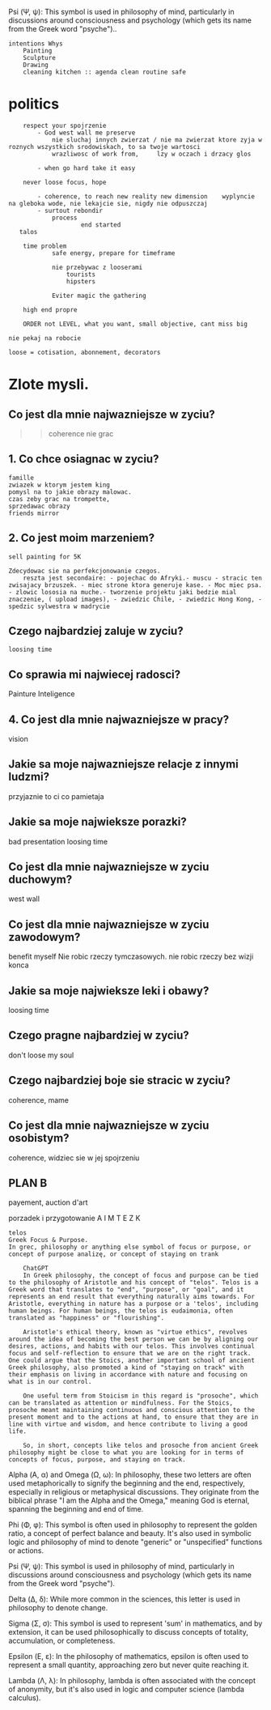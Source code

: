 Psi (Ψ, ψ): This symbol is used in philosophy of mind, particularly in discussions around consciousness and psychology (which gets its name from the Greek word "psyche")..

    intentions Whys
        Painting
        Sculpture
        Drawing
        cleaning kitchen :: agenda clean routine safe

#   politics 
        respect your spojrzenie 
            - God west wall me preserve
                nie sluchaj innych zwierzat / nie ma zwierzat ktore zyja w roznych wszystkich srodowiskach, to sa twoje wartosci 
                wrazliwosc of work from,     lzy w oczach i drzacy glos
            
            - when go hard take it easy
        
        never loose focus, hope
            
            - coherence, to reach new reality new dimension    wyplyncie na gleboka wode, nie lekajcie sie, nigdy nie odpuszczaj
            - surtout rebondir
                process
                        end started
       talos
            
        time problem
                safe energy, prepare for timeframe

                nie przebywac z looserami
                    tourists
                    hipsters
                
                Eviter magic the gathering 
            
        high end propre
    
        ORDER not LEVEL, what you want, small objective, cant miss big
    
    nie pekaj na robocie

    loose = cotisation, abonnement, decorators

# Zlote mysli.

## Co jest dla mnie najwazniejsze w zyciu?
>>coherence
>>nie grac 


## 1. Co chce osiagnac w zyciu?
    famille
    zwiazek w ktorym jestem king
    pomysl na to jakie obrazy malowac. 
    czas zeby grac na trompette,
    sprzedawac obrazy 
    friends mirror 

## 2. Co jest moim marzeniem?
    sell painting for 5K

    Zdecydowac sie na perfekcjonowanie czegos. 
        reszta jest secondaire: - pojechac do Afryki.- muscu - stracic ten zwisajacy brzuszek. - miec strone ktora generuje kase. - Moc miec psa. - zlowic lososia na muche.- tworzenie projektu jaki bedzie mial znaczenie, ( upload images), - zwiedzic Chile, - zwiedzic Hong Kong, - spedzic sylwestra w madrycie

## Czego najbardziej zaluje w zyciu?
    loosing time

## Co sprawia mi najwiecej radosci?
Painture
Inteligence


## 4. Co jest dla mnie najwazniejsze w pracy?
vision

## Jakie sa moje najwazniejsze relacje z innymi ludzmi?
przyjaznie to ci co pamietaja 

## Jakie sa moje najwieksze porazki?
bad presentation
loosing time

## Co jest dla mnie najwazniejsze w zyciu duchowym?
west wall

## Co jest dla mnie najwazniejsze w zyciu zawodowym?
benefit myself
Nie robic rzeczy tymczasowych. 
nie robic rzeczy bez wizji konca

## Jakie sa moje najwieksze leki i obawy?
loosing time

## Czego pragne najbardziej w zyciu?
don't loose my soul

## Czego najbardziej boje sie stracic w zyciu?
coherence, mame 

## Co jest dla mnie najwazniejsze w zyciu osobistym?
coherence, widziec sie w jej spojrzeniu

## PLAN B
payement, auction d'art


porzadek i przygotowanie A I M T E Z K

    telos 
    Greek Focus & Purpose.
    In grec, philosophy or anything else symbol of focus or purpose, or concept of purpose analizę, or concept of staying on trank

        ChatGPT
        In Greek philosophy, the concept of focus and purpose can be tied to the philosophy of Aristotle and his concept of "telos". Telos is a Greek word that translates to "end", "purpose", or "goal", and it represents an end result that everything naturally aims towards. For Aristotle, everything in nature has a purpose or a 'telos', including human beings. For human beings, the telos is eudaimonia, often translated as "happiness" or "flourishing".

        Aristotle's ethical theory, known as "virtue ethics", revolves around the idea of becoming the best person we can be by aligning our desires, actions, and habits with our telos. This involves continual focus and self-reflection to ensure that we are on the right track. One could argue that the Stoics, another important school of ancient Greek philosophy, also promoted a kind of "staying on track" with their emphasis on living in accordance with nature and focusing on what is in our control.

        One useful term from Stoicism in this regard is "prosoche", which can be translated as attention or mindfulness. For the Stoics, prosoche meant maintaining continuous and conscious attention to the present moment and to the actions at hand, to ensure that they are in line with virtue and wisdom, and hence contribute to living a good life.

        So, in short, concepts like telos and prosoche from ancient Greek philosophy might be close to what you are looking for in terms of concepts of focus, purpose, and staying on track.

Alpha (Α, α) and Omega (Ω, ω): In philosophy, these two letters are often used metaphorically to signify the beginning and the end, respectively, especially in religious or metaphysical discussions. They originate from the biblical phrase "I am the Alpha and the Omega," meaning God is eternal, spanning the beginning and end of time.

Phi (Φ, φ): This symbol is often used in philosophy to represent the golden ratio, a concept of perfect balance and beauty. It's also used in symbolic logic and philosophy of mind to denote "generic" or "unspecified" functions or actions.

Psi (Ψ, ψ): This symbol is used in philosophy of mind, particularly in discussions around consciousness and psychology (which gets its name from the Greek word "psyche").

Delta (Δ, δ): While more common in the sciences, this letter is used in philosophy to denote change.

Sigma (Σ, σ): This symbol is used to represent 'sum' in mathematics, and by extension, it can be used philosophically to discuss concepts of totality, accumulation, or completeness.

Epsilon (Ε, ε): In the philosophy of mathematics, epsilon is often used to represent a small quantity, approaching zero but never quite reaching it.

Lambda (Λ, λ): In philosophy, lambda is often associated with the concept of anonymity, but it's also used in logic and computer science (lambda calculus).